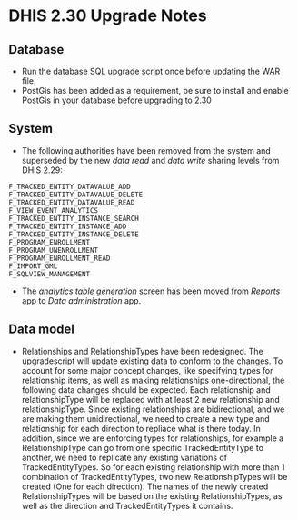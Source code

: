 # DHIS 2.30 Upgrade Notes

## Database

- Run the database [SQL upgrade script](upgrade-230.sql) once before updating the WAR file.
- PostGis has been added as a requirement, be sure to install and enable PostGis in your database before upgrading to 2.30

## System

- The following authorities have been removed from the system and superseded by the new *data read* and *data write* sharing levels from DHIS 2.29:

```
F_TRACKED_ENTITY_DATAVALUE_ADD
F_TRACKED_ENTITY_DATAVALUE_DELETE
F_TRACKED_ENTITY_DATAVALUE_READ
F_VIEW_EVENT_ANALYTICS
F_TRACKED_ENTITY_INSTANCE_SEARCH
F_TRACKED_ENTITY_INSTANCE_ADD
F_TRACKED_ENTITY_INSTANCE_DELETE
F_PROGRAM_ENROLLMENT
F_PROGRAM_UNENROLLMENT
F_PROGRAM_ENROLLMENT_READ
F_IMPORT_GML
F_SQLVIEW_MANAGEMENT
```

- The _analytics table generation_ screen has been moved from _Reports_ app to _Data administration_ app.

## Data model

- Relationships and RelationshipTypes have been redesigned. The upgradescript will update existing data to conform to the changes. To account for some major concept changes, like specifying types for relationship items, as well as making relationships one-directional, the following data changes should be expected.  Each relationship and relationshipType will be replaced with at least 2 new relationship and relationshipType. Since existing relationships are bidirectional, and we are making them unidirectional, we need to create a new type and relationship for each direction to repliace what is there today.  In addition, since we are enforcing types for relationships, for example a RelationshipType can go from one specific TrackedEntityType to another, we need to replicate any existing variations of TrackedEntityTypes. So for each existing relationship with more than 1 combination of TrackedEntityTypes, two new RelationshipTypes will be created (One for each direction).  The names of the newly created RelationshipTypes will be based on the existing RelationshipTypes, as well as the direction and TrackedEntityTypes it contains.

